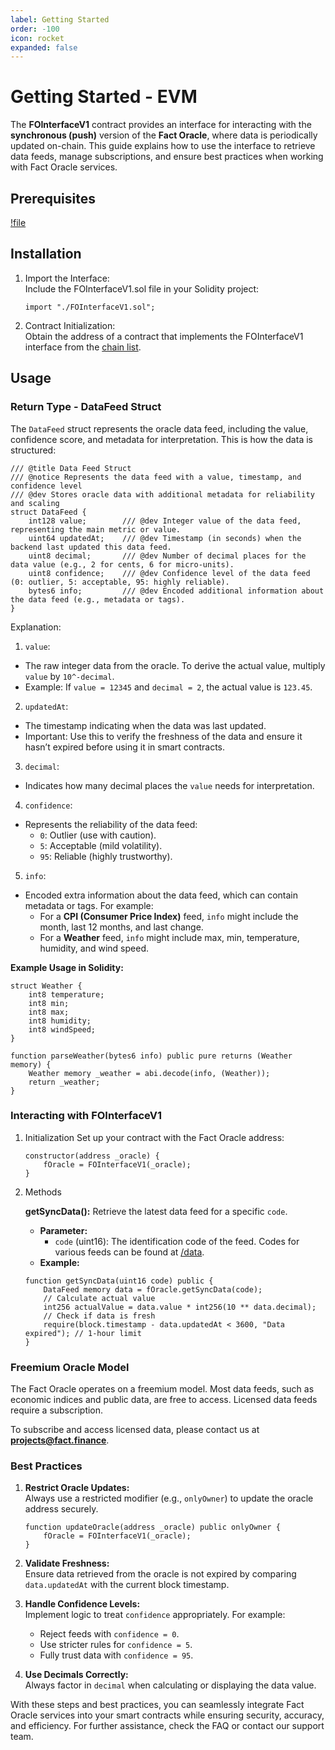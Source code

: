 ```yaml
---
label: Getting Started
order: -100
icon: rocket
expanded: false
---
```

# Getting Started - EVM

The **FOInterfaceV1** contract provides an interface for interacting with the **synchronous (push)** version of the **Fact Oracle**, where data is periodically updated on-chain. This guide explains how to use the interface to retrieve data feeds, manage subscriptions, and ensure best practices when working with Fact Oracle services.


## Prerequisites
[!file](/static/FOInterfaceV1.sol)


## Installation

1. Import the Interface:  
   Include the FOInterfaceV1.sol file in your Solidity project:
   ```solidity
   import "./FOInterfaceV1.sol";
   ```

2. Contract Initialization:  
   Obtain the address of a contract that implements the FOInterfaceV1 interface from the [chain list](/chains/).


## Usage

### Return Type - DataFeed Struct
The `DataFeed` struct represents the oracle data feed, including the value, confidence score, and metadata for interpretation. This is how the data is structured:

```solidity
/// @title Data Feed Struct
/// @notice Represents the data feed with a value, timestamp, and confidence level
/// @dev Stores oracle data with additional metadata for reliability and scaling
struct DataFeed {
    int128 value;        /// @dev Integer value of the data feed, representing the main metric or value.
    uint64 updatedAt;    /// @dev Timestamp (in seconds) when the backend last updated this data feed.
    uint8 decimal;       /// @dev Number of decimal places for the data value (e.g., 2 for cents, 6 for micro-units).
    uint8 confidence;    /// @dev Confidence level of the data feed (0: outlier, 5: acceptable, 95: highly reliable).
    bytes6 info;         /// @dev Encoded additional information about the data feed (e.g., metadata or tags).
}
```

Explanation:
1. `value`:  
- The raw integer data from the oracle. To derive the actual value, multiply `value` by `10^-decimal`.  
- Example: If `value = 12345` and `decimal = 2`, the actual value is `123.45`.

2. `updatedAt`:  
- The timestamp indicating when the data was last updated.  
- Important: Use this to verify the freshness of the data and ensure it hasn’t expired before using it in smart contracts.

3. `decimal`:  
- Indicates how many decimal places the `value` needs for interpretation.  

4. `confidence`:  
- Represents the reliability of the data feed:  
  - `0`: Outlier (use with caution).  
  - `5`: Acceptable (mild volatility).  
  - `95`: Reliable (highly trustworthy).

5. `info`:  
- Encoded extra information about the data feed, which can contain metadata or tags. For example:
  - For a **CPI (Consumer Price Index)** feed, `info` might include the month, last 12 months, and last change.
  - For a **Weather** feed, `info` might include max, min, temperature, humidity, and wind speed.

**Example Usage in Solidity:**
```solidity
struct Weather {
    int8 temperature;
    int8 min;
    int8 max;
    int8 humidity;
    int8 windSpeed;
}

function parseWeather(bytes6 info) public pure returns (Weather memory) {
    Weather memory _weather = abi.decode(info, (Weather));
    return _weather;
}
```


### Interacting with FOInterfaceV1

1. Initialization
   Set up your contract with the Fact Oracle address:
   ```solidity
   constructor(address _oracle) {
       fOracle = FOInterfaceV1(_oracle);
   }
   ```

2. Methods

   **getSyncData():** Retrieve the latest data feed for a specific `code`.  
   - **Parameter:**
     - `code` (uint16): The identification code of the feed. Codes for various feeds can be found at [/data](/data).
   - **Example:**
   ```solidity
   function getSyncData(uint16 code) public {
       DataFeed memory data = fOracle.getSyncData(code); 
       // Calculate actual value
       int256 actualValue = data.value * int256(10 ** data.decimal);
       // Check if data is fresh
       require(block.timestamp - data.updatedAt < 3600, "Data expired"); // 1-hour limit
   }
   ```


### Freemium Oracle Model
The Fact Oracle operates on a freemium model. Most data feeds, such as economic indices and public data, are free to access. Licensed data feeds require a subscription. 

To subscribe and access licensed data, please contact us at **projects@fact.finance**.


### Best Practices

1. **Restrict Oracle Updates:**  
   Always use a restricted modifier (e.g., `onlyOwner`) to update the oracle address securely.
   ```solidity
   function updateOracle(address _oracle) public onlyOwner {  
       fOracle = FOInterfaceV1(_oracle);
   }
   ```

2. **Validate Freshness:**  
   Ensure data retrieved from the oracle is not expired by comparing `data.updatedAt` with the current block timestamp.  

3. **Handle Confidence Levels:**  
   Implement logic to treat `confidence` appropriately. For example:  
   - Reject feeds with `confidence = 0`.  
   - Use stricter rules for `confidence = 5`.  
   - Fully trust data with `confidence = 95`.


4. **Use Decimals Correctly:**  
   Always factor in `decimal` when calculating or displaying the data value.


With these steps and best practices, you can seamlessly integrate Fact Oracle services into your smart contracts while ensuring security, accuracy, and efficiency. For further assistance, check the FAQ or contact our support team.



